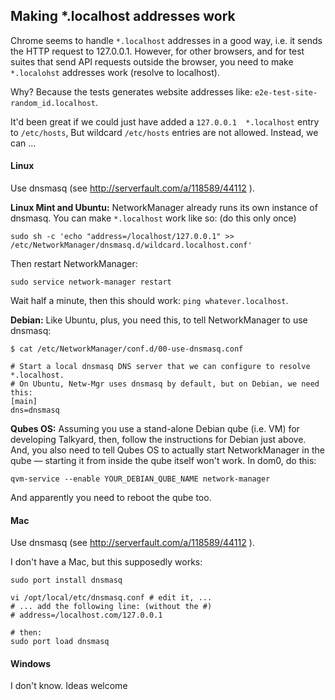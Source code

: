 Making *.localhost addresses work
-----------------------------

Chrome seems to handle `*.localhost` addresses in a good way, i.e. it sends the HTTP request
to 127.0.0.1. However, for other browsers, and for test suites that send API requests
outside the browser, you need to make `*.localohst` addresses work (resolve to localhost).

Why? Because the tests generates website addresses like: `e2e-test-site-random_id.localhost`.

It'd been great if we could just have added a `127.0.0.1  *.localhost` entry to `/etc/hosts`,
But wildcard `/etc/hosts` entries are not allowed. Instead, we can ...


#### Linux

Use dnsmasq (see http://serverfault.com/a/118589/44112 ).

**Linux Mint and Ubuntu:** NetworkManager already runs its own instance of
dnsmasq. You can make `*.localhost` work like so: (do this only once)

    sudo sh -c 'echo "address=/localhost/127.0.0.1" >> /etc/NetworkManager/dnsmasq.d/wildcard.localhost.conf'

Then restart NetworkManager:

    sudo service network-manager restart

Wait half a minute, then this should work: `ping whatever.localhost`.

**Debian:** Like Ubuntu, plus, you need this, to tell NetworkManager to use dnsmasq:

    $ cat /etc/NetworkManager/conf.d/00-use-dnsmasq.conf

    # Start a local dnsmasq DNS server that we can configure to resolve *.localhost.
    # On Ubuntu, Netw-Mgr uses dnsmasq by default, but on Debian, we need this:
    [main]
    dns=dnsmasq

**Qubes OS:** Assuming you use a stand-alone Debian qube (i.e. VM) for developing
Talkyard, then, follow the instructions for Debian just above. And, you also need
to tell Qubes OS to actually start NetworkManager in the qube — starting it from
inside the qube itself won't work. In dom0, do this:

    qvm-service --enable YOUR_DEBIAN_QUBE_NAME network-manager

And apparently you need to reboot the qube too.


#### Mac

Use dnsmasq (see http://serverfault.com/a/118589/44112 ).

I don't have a Mac, but this supposedly works:

    sudo port install dnsmasq

    vi /opt/local/etc/dnsmasq.conf # edit it, ...
    # ... add the following line: (without the #)
    # address=/localhost.com/127.0.0.1

    # then:
    sudo port load dnsmasq


#### Windows

I don't know. Ideas welcome
